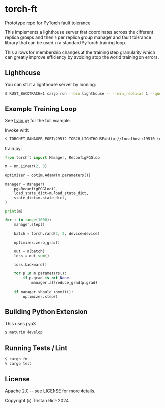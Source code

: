 # torch-ft
Prototype repo for PyTorch fault tolerance

This implements a lighthouse server that coordinates across the different
replica groups and then a per replica group manager and fault tolerance library
that can be used in a standard PyTorch training loop.

This allows for membership changes at the training step granularity which can
greatly improve efficiency by avoiding stop the world training on errors.

## Lighthouse

You can start a lighthouse server by running:

```sh
$ RUST_BACKTRACE=1 cargo run --bin lighthouse -- --min_replicas 1 --quorum_tick_ms 100 --join_timeout_ms 1000
```

## Example Training Loop

See [train.py](./train.py) for the full example.

Invoke with:

```sh
$ TORCHFT_MANAGER_PORT=29512 TORCH_LIGHTHOUSE=http://localhost:19510 torchrun --master_port 29501 --nnodes 1 --nproc_per_node 1 train.py
```

train.py:

```py
from torchft import Manager, ReconfigPGGloo

m = nn.Linear(2, 3)

optimizer = optim.AdamW(m.parameters())

manager = Manager(
    pg=ReconfigPGGloo(), 
    load_state_dict=m.load_state_dict, 
    state_dict=m.state_dict,
)

print(m)

for i in range(1000):
    manager.step()

    batch = torch.rand(2, 2, device=device)

    optimizer.zero_grad()

    out = m(batch)
    loss = out.sum()

    loss.backward()

    for p in m.parameters():
        if p.grad is not None:
            manager.allreduce_grad(p.grad)
    
    if manager.should_commit():
        optimizer.step()
```

## Building Python Extension

This uses pyo3

```sh
$ maturin develop
```

## Running Tests / Lint

```sh
$ cargo fmt
% cargo test
```

## License

Apache 2.0 -- see [LICENSE](./LICENSE) for more details.

Copyright (c) Tristan Rice 2024

